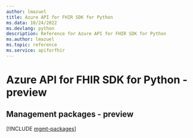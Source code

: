 ```yaml
---
author: lmazuel
title: Azure API for FHIR SDK for Python
ms.data: 10/24/2022
ms.devlang: python
description: Reference for Azure API for FHIR SDK for Python
ms.author: lmazuel
ms.topic: reference
ms.service: apiforfhir
---
```

# Azure API for FHIR SDK for Python - preview

## Management packages - preview
[!INCLUDE [mgmt-packages](api-for-fhir-mgmt-index.md)]
